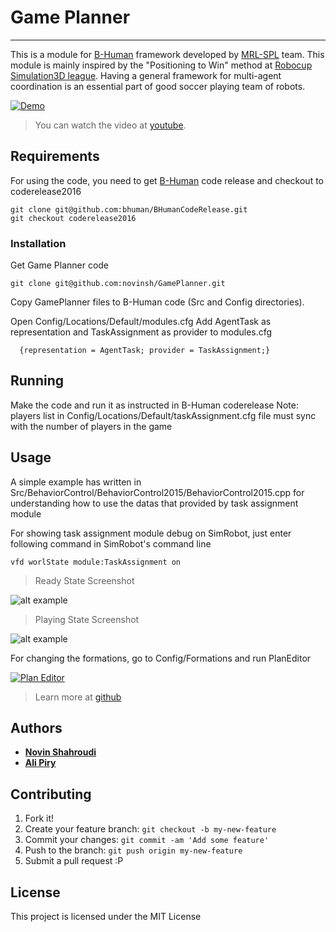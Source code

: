 # Game Planner
----
This is a module for [B-Human](http://b-human.de) framework developed by [MRL-SPL](http://mrl-spl.ir) team.
This module is mainly inspired by the "Positioning to Win" method at [Robocup Simulation3D league](http://http://robocup.org/leagues/23).
Having a general framework for multi-agent coordination is an essential part of good soccer playing team of robots. 

[![Demo](https://j.gifs.com/qYLR5G.gif)](https://youtu.be/gA6PGvBHR9w)
> You can watch the video at [youtube](https://youtu.be/gA6PGvBHR9w).


## Requirements

For using the code, you need to get [B-Human](http://github.com/bhuman/BHumanCodeRelease) code release and checkout to coderelease2016

    git clone git@github.com:bhuman/BHumanCodeRelease.git
    git checkout coderelease2016

### Installation

Get Game Planner code

    git clone git@github.com:novinsh/GamePlanner.git

Copy GamePlanner files to B-Human code (Src and Config directories).

Open Config/Locations/Default/modules.cfg
Add AgentTask as representation and TaskAssignment as provider to modules.cfg
    
      {representation = AgentTask; provider = TaskAssignment;}

## Running

Make the code and run it as instructed in B-Human coderelease
Note: players list in Config/Locations/Default/taskAssignment.cfg file must sync with the number of players in the game

## Usage

A simple example has written in Src/BehaviorControl/BehaviorControl2015/BehaviorControl2015.cpp for understanding how to use the datas that provided by task assignment module

For showing task assignment module debug on SimRobot, just enter following command in SimRobot's command line
    
    vfd worlState module:TaskAssignment on

> Ready State Screenshot 

![alt example](http://piry.site/github/readyState.jpg "Ready State ScreenShot")

> Playing State Screenshot

![alt example](http://piry.site/github/playingState.jpg "Playing State ScreenShot")

    
For changing the formations, go to Config/Formations and run PlanEditor

[![Plan Editor](https://j.gifs.com/nr6QW4.gif)](https://youtu.be/lHQWDaZeDZI)
> Learn more at [github](http://github.com/ArefMq/VoronoiGridEditor)


## Authors

* **[Novin Shahroudi](mailto:novin@ut.ee)** 
* **[Ali Piry](mailto:a.piry@mrl-spl.ir)** 

## Contributing

1. Fork it!
2. Create your feature branch: `git checkout -b my-new-feature`
3. Commit your changes: `git commit -am 'Add some feature'`
4. Push to the branch: `git push origin my-new-feature`
5. Submit a pull request :P

## License

This project is licensed under the MIT License 

